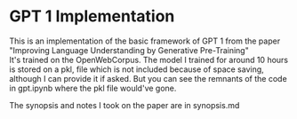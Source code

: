 # GPT 1 Implementation

This is an implementation of the basic framework of GPT 1 from the paper
"Improving Language Understanding by Generative Pre-Training"  
It's trained on the OpenWebCorpus. The model I trained for around 10 hours is stored on a pkl, file which is not included because of space saving, although I can provide it if asked. But you can see the remnants of the code in gpt.ipynb where the pkl file would've gone.

The synopsis and notes I took on the paper are in synopsis.md
